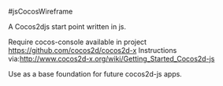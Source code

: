 #jsCocosWireframe

A Cocos2djs start point written in js.

Require cocos-console available in project https://github.com/cocos2d/cocos2d-x Instructions via:http://www.cocos2d-x.org/wiki/Getting_Started_Cocos2d-js

Use as a base foundation for future cocos2d-js apps.


